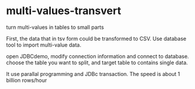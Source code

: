 # multi-values-transvert
turn multi-values in tables to small parts


First, the data that in tsv form could be transformed to CSV.
Use database tool to import multi-value data.

open JDBCdemo, modify connection information and connect to database.
choose the table you want to split, and target table to contains single data.

It use parallal programming and JDBc transaction. The speed is about 1 billion rows/hour 




